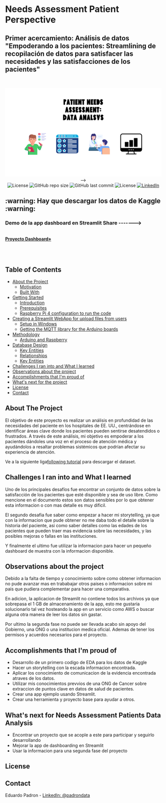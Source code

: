 <!--
*** Thanks for checking out this README Template. If you have a suggestion that would
*** make this better, please fork the tinyml-mapping-backlight and create a pull request or simply open
*** an issue with the tag "suggest".
*** Thanks again! Now go create something AMAZING! :D
***
***
***
*** To avoid retyping too much info. Do a search and replace for the following:
*** fullmakeralchemist, tinyml-mapping-backlight, twitter_handle
-->

<!--#     The TensorFlow Microcontroller Challenge    -->
   <h1>Needs Assessment Patient Perspective</h1>

   <h2>Primer acercamiento: Análisis de datos "Empoderando a los pacientes: Streamlining de recopilación de datos para satisfacer las necesidades y las satisfacciones de los pacientes"</h2>

<!-- PROJECT LOGO -->

<br />
<p align="center">

  <a href="https://github.com/fullmakeralchemist/">
    <img src="assests\Data analsys.png" alt="Logo" width="720">
  </a>
  -->
  <br />
  

  <img src="https://img.shields.io/github/languages/top/fullmakeralchemist/data_analysis_bootcamp?style=for-the-badge" alt="License" height="25">
  <img src="https://img.shields.io/github/repo-size/fullmakeralchemist/data_analysis_bootcamp?style=for-the-badge" alt="GitHub repo size" height="25">
  <img src="https://img.shields.io/github/last-commit/fullmakeralchemist/data_analysis_bootcamp?style=for-the-badge" alt="GitHub last commit" height="25">
  <img src="https://img.shields.io/github/license/fullmakeralchemist/data_analysis_bootcamp?style=for-the-badge" alt="License" height="25">
  <a href="https://www.linkedin.com/in/padrondata/">
    <img src="https://img.shields.io/badge/-LinkedIn-black.svg?style=for-the-badge&logo=linkedin&colorB=555" alt="LinkedIn" height="25">
  </a>
  <!--
  <a href="https://twitter.com/makeralchemist/">
    <img src="https://img.shields.io/twitter/follow/makeralchemist?label=Twitter&logo=twitter&style=for-the-badge" alt="Twitter" height="25">
  </a>
  -->
  
  <!-- <h3 align="center">Tiny ML in Mapping Dance, Visual Arts and interactive museums</h3>-->
  <p align="center">
    <h2>:warning: Hay que descargar los datos de Kaggle :warning:</h2>
    <h3>Demo de la app dashboard en Streamlit Share -------></h3>
    <br />
    <a href="https://subirs3.streamlit.app/"><strong>Proyecto Dashboard»</strong></a>
    <br />
  <br />
</p>
<br />

<!-- TABLE OF CONTENTS -->
## Table of Contents

* [About the Project](#about-the-project)
  * [Motivation](#motivation)
  * [Built With](#built-with)
* [Getting Started](#getting-started)
  * [Introduction](#introduction)
  * [Prerequisites](#prerequisites)
  * [Raspberry Pi 4 configuration to run the code](#raspberry-pi-4-configuration-to-run-the-code)
* [Creating a Streamlit WebApp for upload files from users](##creating-a-streamlit-webapp-for-upload-files-from-users)
  * [Setup in Windows](#setup-in-windows)
  * [Getting the MQTT library for the Arduino boards](#getting-the-mqtt-library-for-the-arduino-boards)
* [Methodology](#methodology)
  * [Arduino and Raspberry](#arduino-and-raspberry)
* [Database Design](#database-design)
  * [Key Entities](#key-entities)
  * [Relationships](#relationships)
  * [Key Entities](#key-entities)
* [Challenges I ran into and What I learned](#challenges-i-ran-into-and-what-i-learned)
* [Observations about the project](#observations-about-the-project)
* [Accomplishments that I'm proud of](#accomplishments-that-im-proud-of)
* [What's next for the project](#whats-next-for-weather-data-collection)
* [License](#license)
* [Contact](#contact)


<!-- ABOUT THE PROJECT -->
## About The Project

<!-- [![Tiny ML in Mapping Dance](https://i9.ytimg.com/vi/3YUVTDTo-Zk/mq1.jpg?sqp=CNTs2IcG&rs=AOn4CLBiPsvQ2bGNVZvn_j-nJXj8d81hLA)](https://www.youtube.com/watch?v=3YUVTDTo-Zk) -->

El objetivo de este proyecto es realizar un análisis en profundidad de las necesidades del paciente en los hospitales de EE. UU., centrándose en identificar áreas clave donde los pacientes pueden sentirse desatendidos o frustrados. A través de este análisis, mi objetivo es empoderar a los pacientes dándoles una voz en el proceso de atención médica y ayudándolos a resaltar problemas sistémicos que podrían afectar su experiencia de atención.

Ve a la siguiente liga[following tutorial](https://www.kaggle.com/datasets/kaggleprollc/healthcare-patient-satisfaction-data-collection) para descargar el dataset.

## Challenges I ran into and What I learned

Uno de los principales desafíos fue encontrar un conjunto de datos sobre la satisfacción de los pacientes que esté disponible y sea de uso libre. Como mencione en el documento estos son datos sensibles por lo que obtener esta informacion o con mas detalle es muy dificil.

El segundo desafia fue saber como empezar a hacer mi storytelling, ya que con la informacion que pude obtener no me daba todo el detalle sobre la historia del paciente, asi como saber detalles como las edades de los pacientes que pueden traer mas evidencia sobre las necesidades, y las posibles mejoras o fallas en las instituciones.

Y finalmente el ultimo fue utilizar la informacion para hacer un pequeño dashboard de muestra con la informacion disponible.

## Observations about the project

Debido a la falta de tiempo y conocimiento sobre como obtener informacion no pude avanzar mas en trababajar otros paises o informacion sobre mi pais que pudiera complementar para hacer una comparativa.

En adicion, la aplicacion de Streamlit no contiene todos los archivos ya que sobrepasa el 1 GB de almacenamiento de la app, esto me gustaria solucionarlo tal vez hosteando la app en un servicio como AWS o buscar alguna otra manera de leer los datos sin gastar.

Por ultimo la segunda fase no puede ser llevada acabo sin apoyo del Gobierno, una ONG o una institucion medica oficial. Ademas de tener los permisos y acuerdos necesarios para el proyecto.

## Accomplishments that I'm proud of

- Desarrollo de un primero codigo de EDA para los datos de Kaggle
- Hacer un storytelling con la escada informacion encontrada. 
- Aplicar los conocimiento de comunicacion de la evidencia encontrada atraves de los datos.
- Utilizar mis conocimientos prevvios de una ONG de Cancer sobre extraccion de puntos clave en datos de salud de pacientes.
- Crear una app ejemplo usando Streamlit.
- Crear una herramienta y proyecto base para ayudar a otros.

## What's next for Needs Assessment Patients Data Analysis

- Encontrar un proyecto que se acople a este para participar y seguirlo desarrollando
- Mejorar la app de dashboarding en Streamlit
- Usar la informacion para una segunda fase del proyecto

## License


<!-- CONTACT -->
## Contact

Eduardo Padron - [LinkedIn: @padrondata](https://www.linkedin.com/in/padrondata/)